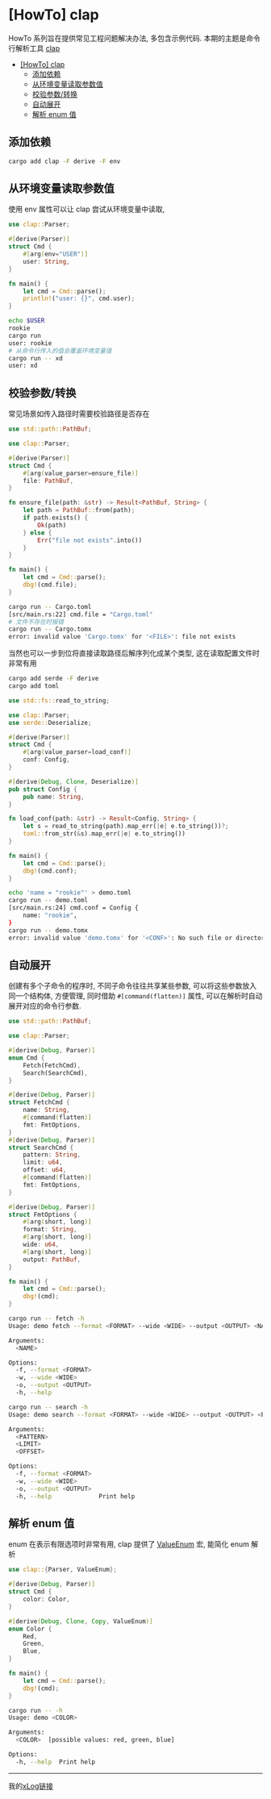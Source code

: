 # \[HowTo\] clap

HowTo 系列旨在提供常见工程问题解决办法, 多包含示例代码. 本期的主题是命令行解析工具 [clap](https://docs.rs/clap/latest/clap/index.html)


- [\[HowTo\] clap](#howto-clap)
  - [添加依赖](#添加依赖)
  - [从环境变量读取参数值](#从环境变量读取参数值)
  - [校验参数/转换](#校验参数转换)
  - [自动展开](#自动展开)
  - [解析 enum 值](#解析-enum-值)



## 添加依赖

```bash
cargo add clap -F derive -F env
```


## 从环境变量读取参数值

使用 env 属性可以让 clap 尝试从环境变量中读取, 

```rust
use clap::Parser;

#[derive(Parser)]
struct Cmd {
    #[arg(env="USER")]
    user: String,
}

fn main() {
    let cmd = Cmd::parse();
    println!("user: {}", cmd.user);
}
```

```bash
echo $USER
rookie
cargo run
user: rookie
# 从命令行传入的值会覆盖环境变量值
cargo run -- xd
user: xd
```

## 校验参数/转换

常见场景如传入路径时需要校验路径是否存在

```rust
use std::path::PathBuf;

use clap::Parser;

#[derive(Parser)]
struct Cmd {
    #[arg(value_parser=ensure_file)]
    file: PathBuf,
}

fn ensure_file(path: &str) -> Result<PathBuf, String> {
    let path = PathBuf::from(path);
    if path.exists() {
        Ok(path)
    } else {
        Err("file not exists".into())
    }
}

fn main() {
    let cmd = Cmd::parse();
    dbg!(cmd.file);
}
```


```bash
cargo run -- Cargo.toml
[src/main.rs:22] cmd.file = "Cargo.toml"
# 文件不存在时报错
cargo run -- Cargo.tomx
error: invalid value 'Cargo.tomx' for '<FILE>': file not exists
```

当然也可以一步到位将直接读取路径后解序列化成某个类型, 这在读取配置文件时非常有用

```bash
cargo add serde -F derive
cargo add toml
```

```rust
use std::fs::read_to_string;

use clap::Parser;
use serde::Deserialize;

#[derive(Parser)]
struct Cmd {
    #[arg(value_parser=load_conf)]
    conf: Config,
}

#[derive(Debug, Clone, Deserialize)]
pub struct Config {
    pub name: String,
}

fn load_conf(path: &str) -> Result<Config, String> {
    let s = read_to_string(path).map_err(|e| e.to_string())?;
    toml::from_str(&s).map_err(|e| e.to_string())
}

fn main() {
    let cmd = Cmd::parse();
    dbg!(cmd.conf);
}
```

```bash
echo 'name = "rookie"' > demo.toml
cargo run -- demo.toml
[src/main.rs:24] cmd.conf = Config {
    name: "rookie",
}
cargo run -- demo.tomx
error: invalid value 'demo.tomx' for '<CONF>': No such file or directory (os error 2)
```

## 自动展开

创建有多个子命令的程序时, 不同子命令往往共享某些参数, 可以将这些参数放入同一个结构体, 方便管理, 同时借助 `#[command(flatten)]` 属性, 可以在解析时自动展开对应的命令行参数.

```rust
use std::path::PathBuf;

use clap::Parser;

#[derive(Debug, Parser)]
enum Cmd {
    Fetch(FetchCmd),
    Search(SearchCmd),
}

#[derive(Debug, Parser)]
struct FetchCmd {
    name: String,
    #[command(flatten)]
    fmt: FmtOptions,
}
#[derive(Debug, Parser)]
struct SearchCmd {
    pattern: String,
    limit: u64,
    offset: u64,
    #[command(flatten)]
    fmt: FmtOptions,
}

#[derive(Debug, Parser)]
struct FmtOptions {
    #[arg(short, long)]
    format: String,
    #[arg(short, long)]
    wide: u64,
    #[arg(short, long)]
    output: PathBuf,
}

fn main() {
    let cmd = Cmd::parse();
    dbg!(cmd);
}
```

```bash
cargo run -- fetch -h
Usage: demo fetch --format <FORMAT> --wide <WIDE> --output <OUTPUT> <NAME>

Arguments:
  <NAME>  

Options:
  -f, --format <FORMAT>  
  -w, --wide <WIDE>      
  -o, --output <OUTPUT>  
  -h, --help

cargo run -- search -h
Usage: demo search --format <FORMAT> --wide <WIDE> --output <OUTPUT> <PATTERN> <LIMIT> <OFFSET>

Arguments:
  <PATTERN>  
  <LIMIT>    
  <OFFSET>   

Options:
  -f, --format <FORMAT>  
  -w, --wide <WIDE>      
  -o, --output <OUTPUT>  
  -h, --help             Print help
```

## 解析 enum 值

enum 在表示有限选项时非常有用, clap 提供了 [ValueEnum](https://docs.rs/clap/latest/clap/trait.ValueEnum.html) 宏, 能简化 enum 解析

```rust
use clap::{Parser, ValueEnum};

#[derive(Debug, Parser)]
struct Cmd {
    color: Color,
}

#[derive(Debug, Clone, Copy, ValueEnum)]
enum Color {
    Red,
    Green,
    Blue,
}

fn main() {
    let cmd = Cmd::parse();
    dbg!(cmd);
}
```

```bash
cargo run -- -h
Usage: demo <COLOR>

Arguments:
  <COLOR>  [possible values: red, green, blue]

Options:
  -h, --help  Print help
```

---

我的[xLog链接](https://privaterookie-5756.xlog.app/2023-05-11-HowTo-clapmd)
